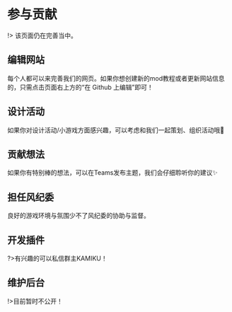 # 参与贡献

!> 该页面仍在完善当中。

## 编辑网站

每个人都可以来完善我们的网页。如果你想创建新的mod教程或者更新网站信息的，只需点击页面右上方的“在 Github 上编辑”即可！

## 设计活动

如果你对设计活动/小游戏方面感兴趣，可以考虑和我们一起策划、组织活动哦🎉

## 贡献想法

如果你有特别棒的想法，可以在Teams发布主题，我们会仔细聆听你的建议✨

## 担任风纪委

良好的游戏环境与氛围少不了风纪委的协助与监督。

## 开发插件

?>有兴趣的可以私信群主KAMIKU！

## 维护后台

!>目前暂时不公开！
